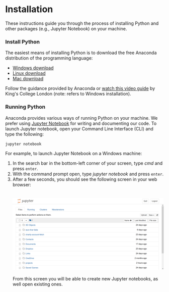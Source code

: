 # Installation

These instructions guide you through the process of installing Python and other packages (e.g., Jupyter Notebook) on your machine.

### Install Python

The easiest means of installing Python is to download the free Anaconda distribution of the programming language:
* <a href="https://www.anaconda.com/distribution/#windows" target=_blank>Windows download</a>
* <a href="https://www.anaconda.com/distribution/#linux" target=_blank>Linux download</a>
* <a href="https://www.anaconda.com/distribution/#macos" target=_blank>Mac download</a>

Follow the guidance provided by Anaconda or <a href="https://www.youtube.com/watch?1=&v=a-a79gH6fB8" target=_blank>watch this video guide</a> by King's College London (note: refers to Windows installation).

### Running Python

Anaconda provides various ways of running Python on your machine. We prefer using <a href="https://jupyter.org/" target=_blank>Jupyter Notebook</a> for writing and documenting our code.
To launch Jupyter notebook, open your Command Line Interface (CLI) and type the following:
```
jupyter notebook
```

For example, to launch Jupyter Notebook on a Windows machine:
1. In the search bar in the bottom-left corner of your screen, type *cmd* and press `enter`.
2. With the command prompt open, type *jupyter notebook* and press `enter`.
3. After a few seconds, you should see the following screen in your web browser: <br><br><br>
![Jupyter server](./assets/images/jupyter-server.png)
<br><br>
From this screen you will be able to create new Jupyter notebooks, as well open existing ones.